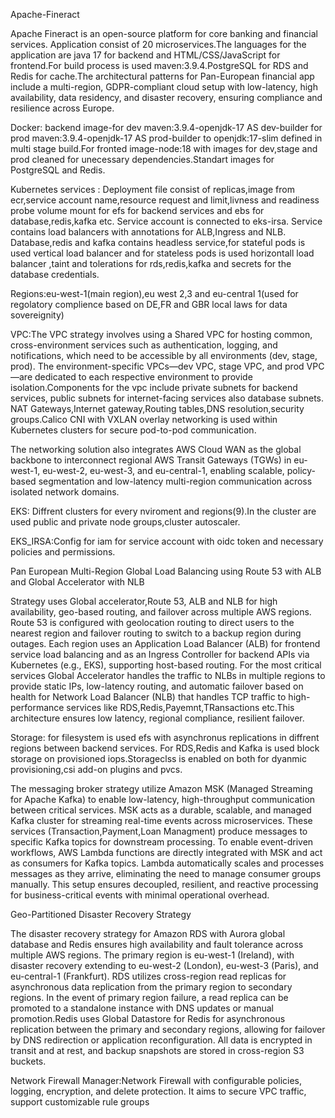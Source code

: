  Apache-Fineract

Apache Fineract is an open-source platform for core banking and financial services. Application consist of 20 microservices.The languages for the application are java 17 for backend and HTML/CSS/JavaScript for frontend.For build process is used maven:3.9.4.PostgreSQL for RDS and Redis for cache.The architectural patterns for Pan-European financial app include a multi-region, GDPR-compliant cloud setup with low-latency, high availability, data residency,  and disaster recovery, ensuring compliance and resilience across Europe.

Docker: backend image-for dev maven:3.9.4-openjdk-17 AS dev-builder for prod maven:3.9.4-openjdk-17 AS prod-builder to openjdk:17-slim defined in multi stage build.For fronted image-node:18 with images for dev,stage and prod cleaned for unecessary dependencies.Standart images for PostgreSQL and Redis.


Kubernetes services :  Deployment file consist of replicas,image from ecr,service account name,resource request and limit,livness and readiness probe volume mount for efs for backend services and ebs for database,redis,kafka etc. Service account is connected to eks-irsa. Service contains load balancers with annotations for ALB,Ingress and NLB. Database,redis and kafka contains headless service,for stateful pods is used vertical load balancer and for stateless pods is used horizontall load balancer ,taint and tolerations for rds,redis,kafka and secrets for the database credentials.

Regions:eu-west-1(main region),eu west 2,3 and eu-central 1(used for regolatory complience based on DE,FR and GBR local laws for data sovereignity)

VPC:The VPC strategy involves using a Shared VPC for hosting common, cross-environment services such as authentication, logging, and notifications, which need to be accessible by all environments (dev, stage, prod). The environment-specific VPCs—dev VPC, stage VPC, and prod VPC—are dedicated to each respective environment to provide isolation.Components for the vpc include
private subnets for backend services, public subnets for internet-facing services also database subnets. NAT Gateways,Internet gateway,Routing tables,DNS resolution,security groups.Calico CNI with VXLAN overlay networking is used within Kubernetes clusters for secure pod-to-pod communication.

The networking solution also integrates AWS Cloud WAN as the global backbone to interconnect regional AWS Transit Gateways (TGWs) in eu-west-1, eu-west-2, eu-west-3, and eu-central-1, enabling scalable, policy-based segmentation and low-latency multi-region communication across isolated network domains.  


EKS: Diffrent clusters for every nviroment and regions(9).In the cluster are used public and private node groups,cluster autoscaler.

EKS_IRSA:Config for iam for service account with oidc token and necessary policies and permissions.

Pan European Multi-Region Global Load Balancing using Route 53 with ALB and Global Accelerator with NLB

Strategy uses  Global accelerator,Route 53, ALB and NLB for high availability, geo-based routing, and failover across multiple AWS regions. Route 53 is configured with geolocation routing to direct users to the nearest region and failover routing to switch to a backup region during outages. Each region uses an Application Load Balancer (ALB) for frontend service load balancing and as an Ingress Controller for backend APIs via Kubernetes (e.g., EKS), supporting host-based routing. For the most critical services Global Accelerator handles the traffic to NLBs in multiple regions to provide static IPs, low-latency routing, and automatic failover based on health  for Network Load Balancer (NLB)  that handles TCP traffic to high-performance services like RDS,Redis,Payemnt,TRansactions etc.This architecture ensures low latency, regional compliance, resilient failover.

Storage: for filesystem is used efs with asynchronus replications in diffrent regions  between backend services. For RDS,Redis and Kafka is used block storage on provisioned iops.Storageclss is enabled on both for dyanmic provisioning,csi add-on plugins and pvcs.

The messaging broker strategy utilize Amazon MSK (Managed Streaming for Apache Kafka) to enable low-latency, high-throughput communication between critical services. MSK acts as a durable, scalable, and managed Kafka cluster for streaming real-time events across microservices. These services (Transaction,Payment,Loan Managment) produce messages to specific Kafka topics for downstream processing.
To enable event-driven workflows, AWS Lambda functions are directly integrated with MSK and act as consumers for Kafka topics. Lambda automatically scales and processes messages as they arrive, eliminating the need to manage consumer groups manually. This setup ensures decoupled, resilient, and reactive processing for business-critical events with minimal operational overhead.

Geo-Partitioned Disaster Recovery Strategy

The disaster recovery strategy for Amazon RDS with Aurora global database and Redis ensures high availability and fault tolerance across multiple AWS regions. The primary region is eu-west-1 (Ireland), with disaster recovery extending to eu-west-2 (London), eu-west-3 (Paris), and eu-central-1 (Frankfurt). RDS utilizes cross-region read replicas for asynchronous data replication from the primary region to secondary regions. In the event of primary region failure, a read replica can be promoted to a standalone instance with DNS updates or manual promotion.Redis uses Global Datastore for Redis for asynchronous replication between the primary and secondary regions, allowing for failover by DNS redirection or application reconfiguration.  All data is encrypted in transit and at rest, and backup snapshots are stored in cross-region S3 buckets.

Network Firewall Manager:Network Firewall with configurable policies, logging, encryption, and delete protection. It aims to secure VPC traffic, support customizable rule groups
